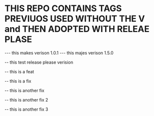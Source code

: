 # THIS REPO CONTAINS TAGS PREVIUOS USED WITHOUT THE V and THEN ADOPTED WITH RELEAE PLASE 

--- this makes verison 1.0.1
--- this majes verison 1.5.0

-- this test release please verision

-- this is a feat

-- this is a fix

-- this is another fix

-- this is another fix 2

-- this is another fix 3